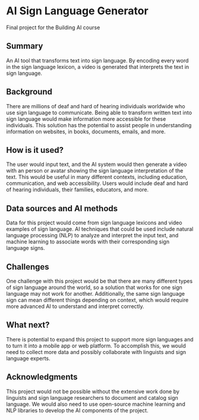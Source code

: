 # AI Sign Language Generator

Final project for the Building AI course

## Summary

An AI tool that transforms text into sign language. By encoding every word in the sign language lexicon, a video is generated that interprets the text in sign language.

## Background

There are millions of deaf and hard of hearing individuals worldwide who use sign language to communicate. Being able to transform written text into sign language would make information more accessible for these individuals. This solution has the potential to assist people in understanding information on websites, in books, documents, emails, and more.

## How is it used?

The user would input text, and the AI system would then generate a video with an person or avatar showing the sign language interpretation of the text. This would be useful in many different contexts, including education, communication, and web accessibility. Users would include deaf and hard of hearing individuals, their families, educators, and more.

## Data sources and AI methods

Data for this project would come from sign language lexicons and video examples of sign language. AI techniques that could be used include natural language processing (NLP) to analyze and interpret the input text, and machine learning to associate words with their corresponding sign language signs.

## Challenges

One challenge with this project would be that there are many different types of sign language around the world, so a solution that works for one sign language may not work for another. Additionally, the same sign language sign can mean different things depending on context, which would require more advanced AI to understand and interpret correctly.

## What next?

There is potential to expand this project to support more sign languages and to turn it into a mobile app or web platform. To accomplish this, we would need to collect more data and possibly collaborate with linguists and sign language experts.

## Acknowledgments

This project would not be possible without the extensive work done by linguists and sign language researchers to document and catalog sign language. We would also need to use open-source machine learning and NLP libraries to develop the AI components of the project.
